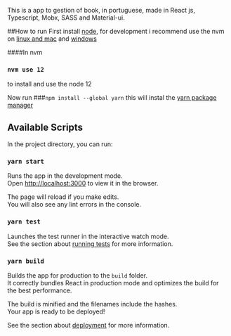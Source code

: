 This is a app to gestion of book, in portuguese, made in React js, Typescript, Mobx, SASS and Material-ui.

##How to run 
First install [node](https://nodejs.org/en/), for development i recommend use the nvm on [linux and mac](https://github.com/nvm-sh/nvm) and [windows](https://github.com/coreybutler/nvm-windows) 

####In nvm 
### `nvm use 12`

to install and use the node 12

Now run 
###`npm install --global yarn`
this will instal the [yarn package manager]( https://github.com/yarnpkg/yarn#readme) 

## Available Scripts

In the project directory, you can run:

### `yarn start`

Runs the app in the development mode.<br />
Open [http://localhost:3000](http://localhost:3000) to view it in the browser.

The page will reload if you make edits.<br />
You will also see any lint errors in the console.

### `yarn test`

Launches the test runner in the interactive watch mode.<br />
See the section about [running tests](https://facebook.github.io/create-react-app/docs/running-tests) for more information.

### `yarn build`

Builds the app for production to the `build` folder.<br />
It correctly bundles React in production mode and optimizes the build for the best performance.

The build is minified and the filenames include the hashes.<br />
Your app is ready to be deployed!

See the section about [deployment](https://facebook.github.io/create-react-app/docs/deployment) for more information.
